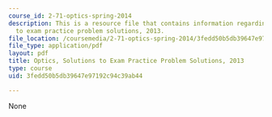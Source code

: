 ```yaml
---
course_id: 2-71-optics-spring-2014
description: This is a resource file that contains information regarding optics solutions
  to exam practice problem solutions, 2013.
file_location: /coursemedia/2-71-optics-spring-2014/3fedd50b5db39647e97192c94c39ab44_MIT2_71S14_s13_PracPr_Sol.pdf
file_type: application/pdf
layout: pdf
title: Optics, Solutions to Exam Practice Problem Solutions, 2013
type: course
uid: 3fedd50b5db39647e97192c94c39ab44

---
```

None